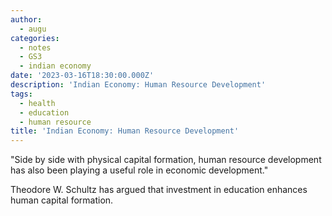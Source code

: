 ```yaml
---
author:
  - augu
categories:
  - notes
  - GS3
  - indian economy
date: '2023-03-16T18:30:00.000Z'
description: 'Indian Economy: Human Resource Development'
tags:
  - health
  - education
  - human resource
title: 'Indian Economy: Human Resource Development'
---
```


"Side by side with physical capital formation, human resource development has also been playing a useful role in economic development."

Theodore W. Schultz has argued that investment in education enhances human capital formation.
